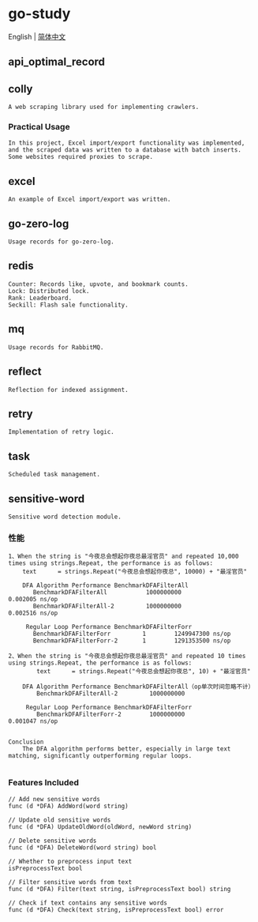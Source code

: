 # go-study
English | [简体中文](https://github.com/linbe-ff/go_study/blob/main/README_zh_cn.md)


## api_optimal_record
    

## colly
    A web scraping library used for implementing crawlers.
###  Practical Usage
    In this project, Excel import/export functionality was implemented, and the scraped data was written to a database with batch inserts. 
    Some websites required proxies to scrape.

## excel
    An example of Excel import/export was written.

## go-zero-log
    Usage records for go-zero-log.

## redis
    Counter: Records like, upvote, and bookmark counts.
    Lock: Distributed lock.
    Rank: Leaderboard.
    Seckill: Flash sale functionality.

## mq
    Usage records for RabbitMQ.

## reflect
    Reflection for indexed assignment.

## retry
    Implementation of retry logic.

## task
    Scheduled task management.

## sensitive-word
    Sensitive word detection module.
### 性能
```
1、When the string is "今夜总会想起你夜总最淫官员" and repeated 10,000 times using strings.Repeat, the performance is as follows:
    text      = strings.Repeat("今夜总会想起你夜总", 10000) + "最淫官员"
    
    DFA Algorithm Performance BenchmarkDFAFilterAll
       BenchmarkDFAFilterAll           1000000000               0.002005 ns/op
       BenchmarkDFAFilterAll-2         1000000000               0.002516 ns/op
    
     Regular Loop Performance BenchmarkDFAFilterForr
       BenchmarkDFAFilterForr         1        1249947300 ns/op
       BenchmarkDFAFilterForr-2       1        1291353500 ns/op    
   
2、When the string is "今夜总会想起你夜总最淫官员" and repeated 10 times using strings.Repeat, the performance is as follows:
        text      = strings.Repeat("今夜总会想起你夜总", 10) + "最淫官员"
        
    DFA Algorithm Performance BenchmarkDFAFilterAll（op单次时间忽略不计） 
        BenchmarkDFAFilterAll-2         1000000000
    
     Regular Loop Performance BenchmarkDFAFilterForr
        BenchmarkDFAFilterForr-2        1000000000               0.001047 ns/op
    
    
Conclusion 
    The DFA algorithm performs better, especially in large text matching, significantly outperforming regular loops.
    
```

### Features Included
```
// Add new sensitive words
func (d *DFA) AddWord(word string)

// Update old sensitive words
func (d *DFA) UpdateOldWord(oldWord, newWord string)

// Delete sensitive words
func (d *DFA) DeleteWord(word string) bool

// Whether to preprocess input text
isPreprocessText bool

// Filter sensitive words from text
func (d *DFA) Filter(text string, isPreprocessText bool) string

// Check if text contains any sensitive words
func (d *DFA) Check(text string, isPreprocessText bool) error

```


